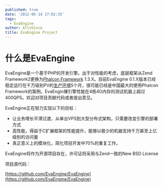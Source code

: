```yaml
---
published: true
date: '2012-05-14 17:02:35'
tags:
  - EvaEngine
author: AlloVince
title: EvaEngine Project
---
```


什么是EvaEngine
=============================================

EvaEngine是一个基于PHP的开发引擎。出于对性能的考虑，底层框架从Zend Framework2更换为[Phalcon Framework](http://phalconphp.com/en/) 1.3.X。目前EvaEngine 0.1.X版本已经稳定运行在千万级别PV的[生产环境](http://wallstreetcn.com/)5个月，很可能已经是中国最大的使用Phalcon Framework的案例。EvaEngin裸引擎性能在4核4G内存的测试机器上超过400QPS。欢迎对项目贡献代码或者提出意见。

EvaEngine正在努力实现以下的目标：

- 让业务增长平滑过渡，从单台VPS到大型分布式架构，只需要改变引擎的部署方式
- 高性能，得益于C扩展框架的性能提升，能够以极少的机器支持千万甚至上亿级别的访问量
- 真正意义上的模块化，简化项目开发中70%的重复工作。

EvaEngine将作为开源项目存在，许可证将采用与Zend一致的New BSD License

项目源代码：

[https://github.com/EvaEngine/EvaEngine](https://github.com/EvaEngine/EvaEngine)


